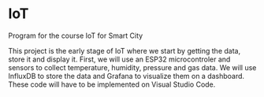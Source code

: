 # IoT
Program for the course IoT for Smart City

This project is the early stage of IoT where we start by getting the data, store it and display it.
First, we will use an ESP32 microcontroler and sensors to collect temperature, humidity, pressure and gas data.
We will use InfluxDB to store the data and Grafana to visualize them on a dashboard.
These code will have to be implemented on Visual Studio Code.
